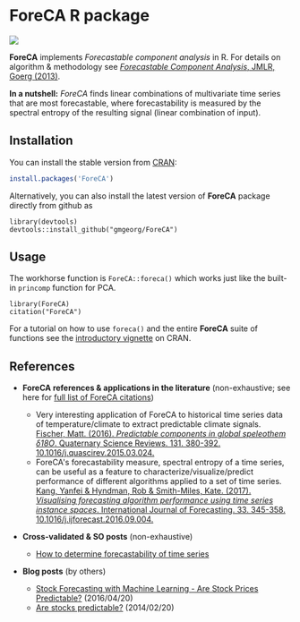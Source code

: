 # ForeCA R package

[![](https://cranlogs.r-pkg.org/badges/ForeCA)](https://cran.r-project.org/package=ForeCA)


**ForeCA** implements *Forecastable component analysis* in R.  For details on
algorithm & methodology see [*Forecastable Component Analysis*, JMLR, Goerg
(2013)](http://proceedings.mlr.press/v28/goerg13.pdf).


**In a nutshell:** *ForeCA* finds linear combinations of multivariate time
series that are most forecastable, where forecastability is measured by the
spectral entropy of the resulting signal (linear combination of input).


## Installation

You can install the stable version from
[CRAN](https://cran.r-project.org/package=ForeCA):

```r
install.packages('ForeCA')
```

Alternatively, you can also install the latest version of **ForeCA** package
directly from github as
```{r}
library(devtools)
devtools::install_github("gmgeorg/ForeCA")
```

## Usage

The workhorse function is `ForeCA::foreca()` which works just like the built-in
`princomp` function for PCA. 

```{r}
library(ForeCA)
citation("ForeCA")
```

For a tutorial on how to use `foreca()` and the entire **ForeCA** suite of
functions see the [introductory
vignette](https://CRAN.R-project.org/package=ForeCA/vignettes/Introduction.html)
on CRAN. 

## References

* **ForeCA references & applications in the literature** (non-exhaustive; see here for [full list of ForeCA citations](https://scholar.google.com/scholar?client=ubuntu&channel=fs&oe=utf-8&um=1&ie=UTF-8&lr&cites=5674198772479433271))

  * Very interesting application of ForeCA to historical time series data of
    temperature/climate to extract predictable climate signals. [Fischer, Matt.
    (2016). *Predictable components in global speleothem δ18O*. Quaternary
    Science Reviews. 131. 380-392.
    10.1016/j.quascirev.2015.03.024.](https://www.researchgate.net/publication/275953571_Predictable_components_in_global_speleothem_d18O)
  * ForeCA's forecastability measure, spectral entropy of a time series, can be
    useful as a feature to characterize/visualize/predict performance of
    different algorithms applied to a set of time series. [Kang, Yanfei &
    Hyndman, Rob & Smith-Miles, Kate. (2017). *Visualising forecasting algorithm
    performance using time series instance spaces*. International Journal of
    Forecasting. 33. 345-358.
    10.1016/j.ijforecast.2016.09.004.](https://isidl.com/wp-content/uploads/2017/06/E3999-ISIDL.pdf)


* **Cross-validated & SO posts** (non-exhaustive)

    * [How to determine forecastability of time
      series](https://stats.stackexchange.com/questions/126829/how-to-determine-forecastability-of-time-series)


 * **Blog posts** (by others)

   * [Stock Forecasting with Machine Learning - Are Stock Prices
     Predictable?](http://www.anlytcs.com/2016/04/stock-forecasting-with-machine-learning.html)
     (2016/04/20)
   * [Are stocks predictable?](http://fastml.com/are-stocks-predictable/)
     (2014/02/20)
   

